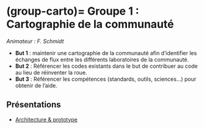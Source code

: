 (group-carto)=
Groupe 1 : Cartographie de la communauté
=======================================
_Animateur : F. Schmidt_

* __But 1__ : maintenir une cartographie de la communauté afin d’identifier les échanges de flux entre les différents laboratoires de la communauté.
* __But 2__ : Référencer les codes existants dans le but de contribuer au code au lieu de réinventer la roue.
* __But 3__ : Référencer les compétences (standards, outils, sciences…) pour obtenir de l’aide.

Présentations
-------------
* [Architecture & prototype](https://github.com/pole-surfaces-planetaires/pole-surfaces-planetaires.github.io/raw/main/docs/1-carto/reunions/PDSP-CR-1-0003-CNES.zip)
